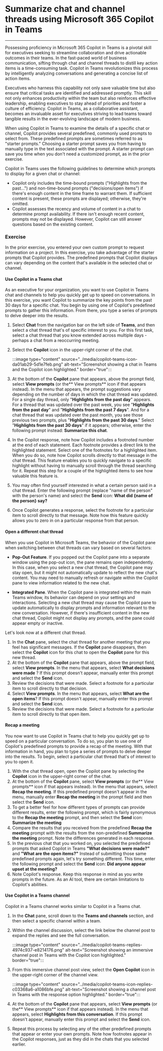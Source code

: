 # Summarize chat and channel threads using Microsoft 365 Copilot in Teams
---
Possessing proficiency in Microsoft 365 Copilot in Teams is a pivotal skill for executives seeking to streamline collaboration and drive actionable outcomes in their teams. In the fast-paced world of business communication, sifting through chat and channel threads to distill key action items is a time-consuming task. Copilot in Teams revolutionizes this process by intelligently analyzing conversations and generating a concise list of action items.

Executives who harness this capability not only save valuable time but also ensure that critical tasks are identified and addressed promptly. This skill not only enhances productivity within the team but also reinforces effective leadership, enabling executives to stay ahead of priorities and foster a culture of efficiency. Copilot in Teams, as a collaborative assistant, becomes an invaluable asset for executives striving to lead teams toward tangible results in the ever-evolving landscape of modern business.

When using Copilot in Teams to examine the details of a specific chat or channel, Copilot provides several predefined, commonly used prompts to select from. These predefined prompts are sometimes referred to as "starter prompts." Choosing a starter prompt saves you from having to manually type in the text associated with the prompt. A starter prompt can save you time when you don't need a customized prompt, as in the prior exercise. 

Copilot in Teams uses the following guidelines to determine which prompts to display for a given chat or channel:

- Copilot only includes the time-bound prompts ("Highlights from the past...") and non-time-bound prompts ("decisions/open items") if there's enough content in the time frame to warrant them. If sufficient content is present, these prompts are displayed; otherwise, they're omitted.
- Copilot assesses the recency and volume of content in a chat to determine prompt availability. If there isn't enough recent content, prompts may not be displayed. However, Copilot can still answer questions based on the existing content. 

### Exercise

In the prior exercise, you entered your own custom prompt to request information on a project. In this exercise, you take advantage of the starter prompts that Copilot provides. The predefined prompts that Copilot displays can vary depending on the content that's available in the selected chat or channel. 

#### Use Copilot in a Teams chat

As an executive for your organization, you want to use Copilot in Teams chat and channels to help you quickly get up to speed on conversations. In this exercise, you want Copilot to summarize the key points from the past 30 days for a specific chat. You begin by using one of Copilot's predefined prompts to gather this information. From there, you type a series of prompts to delve deeper into the results.

1. Select **Chat** from the navigation bar on the left side of **Teams**, and then select a chat thread that's of specific interest to you. For this first task, select a chat thread that you know extended across multiple days - perhaps a chat from a reoccurring meeting.
1. Select the **Copilot** icon in the upper-right corner of the chat.

    :::image type="content" source="../media/copilot-teams-icon-da01ab29-5d1e7feb.png" alt-text="Screenshot showing a chat in Teams and the Copilot icon highlighted." border="true":::

1. At the bottom of the **Copilot** pane that appears, above the prompt field, select **View prompts** (or the** View prompts** icon if that appears instead). In the menu that appears, the prompt suggestions vary depending on the number of days in which the chat thread was updated. For a single day thread, only "**Highlights from the past day**" appears. For a thread that was updated over the past week, you see "**Highlights from the past day**" and "**Highlights from the past 7 days**". And for a chat thread that was updated over the past month, you see those previous two prompts, plus "**Highlights from the past 30 days**." Select "**Highlights from the past 30 days**" if it appears; otherwise, enter the following prompt instead: **Summarize this chat**.
1. In the Copilot response, note how Copilot includes a footnoted number at the end of each statement. Each footnote provides a direct link to the highlighted statement. Select one of the footnotes for a highlighted item. When you do so, note how Copilot scrolls directly to that message in the chat thread. This feature enables you to quickly navigate to a specific highlight without having to manually scroll through the thread searching for it. Repeat this step for a couple of the highlighted items to see how valuable this feature is.
1. You may often find yourself interested in what a certain person said in a chat thread. Enter the following prompt (replace "name of the person" with the person's name) and select the **Send** icon: **What did {name of the person} say?**
1. Once Copilot generates a response, select the footnote for a particular item to scroll directly to that message. Note how this feature quickly allows you to zero in on a particular response from that person.

#### Open a different chat thread

When you use Copilot in Microsoft Teams, the behavior of the Copilot pane when switching between chat threads can vary based on several factors:

- **Pop-Out Feature**. If you popped out the Copilot pane into a separate window using the pop-out icon, the pane remains open independently. In this case, when you select a new chat thread, the Copilot pane may stay open, but it might not automatically update to reflect the new chat's content. You may need to manually refresh or navigate within the Copilot pane to view information related to the new chat. 

- **Integrated Pane**. When the Copilot pane is integrated within the main Teams window, its behavior can depend on your settings and interactions. Selecting a new chat thread may cause the Copilot pane to update automatically to display prompts and information relevant to the new conversation. However, if there's insufficient content in the new chat thread, Copilot might not display any prompts, and the pane could appear empty or inactive.

Let's look now at a different chat thread. 

1. In the **Chat** pane, select the chat thread for another meeting that you feel has significant messages. If the **Copilot** pane disappears, then select the **Copilot** icon for this chat to open the **Copilot** pane for this new thread.
1. At the bottom of the **Copilot** pane that appears, above the prompt field, select **View prompts**. In the menu that appears, select **What decisions were made** ? If this prompt doesn't appear, manually enter this prompt and select the **Send** icon.
1. Review the decisions that were made. Select a footnote for a particular item to scroll directly to that decision.
1. Select **View prompts**. In the menu that appears, select **What are the open items**? If this prompt doesn't appear, manually enter this prompt and select the **Send** icon.
1. Review the decisions that were made. Select a footnote for a particular item to scroll directly to that open item.

#### Recap a meeting

You now want to use Copilot in Teams chat to help you quickly get up to speed on a particular conversation. To do so, you plan to use one of Copilot's predefined prompts to provide a recap of the meeting. With that information in hand, you plan to type a series of prompts to delve deeper into the results. To begin, select a particular chat thread that's of interest to you to open it.

1. With the chat thread open, open the Copilot pane by selecting the **Copilot** icon in the upper-right corner of the chat.
1. At the bottom of the **Copilot** pane, select **View prompts** (or the** View prompts** icon if that appears instead). In the menu that appears, select **Recap the meeting**. If this predefined prompt doesn't appear in the menu, manually enter **Recap the meeting** in the prompt field and then select the **Send** icon.
1. To get a better feel for how different types of prompts can provide different results, enter the following prompt, which is fairly synonymous to the **Recap the meeting** prompt, and then select the **Send** icon: **Summarize the meeting**
1. Compare the results that you received from the predefined **Recap the meeting** prompt with the results from the non-predefined **Summarize the meeting** prompt. Note the differences generated in each response.
1. In the previous chat that you worked on, you selected the predefined prompts that asked Copilot in Teams **"What decisions were made?"** and **"What are the open items?"** Instead of submitting those same predefined prompts again, let's try something different. This time, enter the following prompt and select the **Send** icon: **Did anyone appear upset at the meeting?**
1. Note Copilot's response. Keep this response in mind as you write prompts in the future. As an AI tool, there are certain limitations to Copilot's abilities.

#### Use Copilot in a Teams channel

Copilot in a Teams channel works similar to Copilot in a Teams chat.

1. In the **Chat** pane, scroll down to the **Teams and channels** section, and then select a specific channel within a team.
1. Within the channel discussion, select the link below the channel post to expand the replies and see the full conversation.

    :::image type="content" source="../media/copilot-teams-replies-4974c937-e8214176.png" alt-text="Screenshot showing an immersive channel post in Teams with the Copilot icon highlighted." border="true":::

1. From this immersive channel post view, select the **Open Copilot** icon in the upper-right corner of the channel view.

    :::image type="content" source="../media/copilot-teams-icon-replies-c03368a6-a1086bfe.png" alt-text="Screenshot showing a channel post in Teams with the response option highlighted." border="true":::

1. At the bottom of the **Copilot** pane that appears, select **View prompts** (or the** View prompts** icon if that appears instead). In the menu that appears, select **Highlights from this conversation**. If this prompt doesn't appear, manually enter this prompt and select the **Send** icon.
1. Repeat this process by selecting any of the other predefined prompts that appear or enter your own prompts. Note how footnotes appear in the Copilot responses, just as they did in the chats that you selected earlier.
